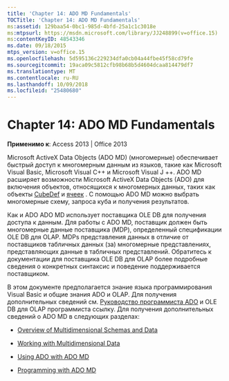 ```yaml
---
title: 'Chapter 14: ADO MD Fundamentals'
TOCTitle: 'Chapter 14: ADO MD Fundamentals'
ms:assetid: 129baa54-0bc1-985d-4bfd-25a1c1c3018e
ms:mtpsurl: https://msdn.microsoft.com/library/JJ248899(v=office.15)
ms:contentKeyID: 48543346
ms.date: 09/18/2015
mtps_version: v=office.15
ms.openlocfilehash: 5d595136c229234dfa0cb04a44fbe45f58cd79fe
ms.sourcegitcommit: 19aca09c5812cfb98b68b5d4604dcaa814479df7
ms.translationtype: MT
ms.contentlocale: ru-RU
ms.lasthandoff: 10/09/2018
ms.locfileid: "25480680"
---
```

# <a name="chapter-14-ado-md-fundamentals"></a>Chapter 14: ADO MD Fundamentals


**Применимо к**: Access 2013 | Office 2013

Microsoft ActiveX Data Objects (ADO MD) (многомерные) обеспечивает быстрый доступ к многомерным данным из языков, такие как Microsoft Visual Basic, Microsoft Visual C++ и Microsoft Visual J ++. ADO MD расширяет возможности Microsoft ActiveX Data Objects (ADO) для включения объектов, относящихся к многомерных данных, таких как объекты [CubeDef](cubedef-object-ado-md.md) и [ячеек](cellset-object-ado-md.md) . С помощью ADO MD можно выбрать многомерные схему, запроса куба и получения результатов.

Как и ADO ADO MD использует поставщика OLE DB для получения доступа к данным. Для работы с ADO MD, поставщик должен быть многомерные данные поставщика (MDP), определенный спецификации OLE DB для OLAP. MDPs представления данных в отличие от поставщиков табличных данных (за) многомерные представлениях, представляющих данные в табличных представлений. Обратитесь к документации для поставщика OLE DB для OLAP более подробные сведения о конкретных синтаксис и поведение поддерживается поставщиком.

В этом документе предполагается знание языка программирования Visual Basic и общие знания ADO и OLAP. Для получения дополнительных сведений см. [Руководство программиста ADO](ado-programmer-s-guide.md) и OLE DB для OLAP программиста ссылку. Для получения дополнительных сведений о ADO MD в следующих разделах:

  - [Overview of Multidimensional Schemas and Data](overview-of-multidimensional-schemas-and-data.md)

  - [Working with Multidimensional Data](working-with-multidimensional-data.md)

  - [Using ADO with ADO MD](using-ado-with-ado-md.md)

  - [Programming with ADO MD](programming-with-ado-md.md)

